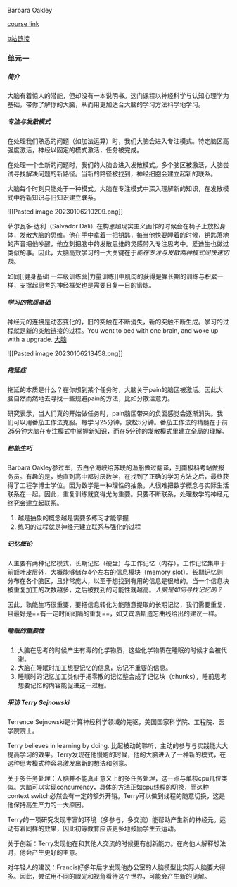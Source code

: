 Barbara Oakley

[course link](https://www.coursera.org/learn/learning-how-to-learn/)

[b站链接](https://www.bilibili.com/video/BV18V411n7pL/?spm_id_from=333.880.my_history.page.click&vd_source=2024016331a3fc0a5f058de21ab0e924)

### 单元一

##### 简介

大脑有着惊人的潜能，但却没有一本说明书。这门课程以神经科学与认知心理学为基础，带你了解你的大脑，从而用更加适合大脑的学习方法科学地学习。

##### 专注与发散模式

在处理我们熟悉的问题（如加法运算）时，我们大脑会进入专注模式。特定脑区高强度激活，神经以固定的模式激活，任务被完成。

在处理一个全新的问题时，我们的大脑会进入发散模式。多个脑区被激活，大脑尝试寻找解决问题的新路径。当新的路径被找到，神经细胞会建立起新的联系。

大脑每个时刻只能处于一种模式。大脑在专注模式中深入理解新的知识，在发散模式中将新知识与旧知识建立联系。

![[Pasted image 20230106210209.png]]

萨尔瓦多·达利（Salvador Dalí）在构思超现实主义画作的时候会在椅子上放松身体，发散大脑的思维。他在手中拿着一把钥匙，每当他快要睡着的时候，钥匙落地的声音把他吵醒，他立刻把脑中的发散思维的灵感带入专注思考中。爱迪生也做过类似的事。因此，大脑高效学习的一大关键在于*能在专注与发散两种模式间快速切换*。

如同[[健身基础 一年级训练营|力量训练]]中肌肉的获得是靠长期的训练与积累一样，支撑起思考的神经框架也是需要日复一日的锻炼。

##### 学习的物质基础

神经元的连接是动态变化的，旧的突触在不断消失，新的突触不断生成。学习的过程就是新的突触链接的过程。You went to bed with one brain, and woke up with a upgrade. [大脑](https://www.brainfacts.org/)

![[Pasted image 20230106213458.png]]

##### 拖延症

拖延的本质是什么？在你想到某个任务时，大脑关于pain的脑区被激活。因此大脑自然而然地去寻找一些规避pain的方法，比如分散注意力。

研究表示，当人们真的开始做任务时，pain脑区带来的负面感觉会逐渐消失。我们可以用番茄工作法克服。每学习25分钟，放松5分钟。番茄工作法的精髓在于前25分钟大脑在专注模式中掌握新知识，而在5分钟的发散模式里建立全局的理解。

##### 熟能生巧

Barbara Oakley参过军，去白令海峡给苏联的渔船做过翻译，到南极科考站做报务员。有趣的是，她直到高中都讨厌数学，在找到了正确的学习方法之后，最终获得了工程学博士学位。因为数学是一种理性的抽象，人很难把数学概念与实际生活联系在一起。因此，重复训练就变得尤为重要。只要不断联系，处理数学的神经元终究会建立起联系。

1. 越是抽象的概念越是需要多练习才能掌握
2. 练习的过程就是神经元建立联系与强化的过程

##### 记忆概论

人主要有两种记忆模式，长期记忆（硬盘）与工作记忆（内存）。工作记忆集中于前额叶皮层外，大概能够储存4个左右的信息模块（memory slot）。长期记忆则分布在各个脑区，且非常庞大，以至于想找到有用的信息是很难的。当一个信息块被重复加工的次数越多，之后被找到的可能性就越高。*人脑是如何寻找记忆的？*

因此，孰能生巧很重要，要把信息转化为能随意提取的长期记忆，我们需要重复，且最好是==有一定时间间隔的重复==，如艾宾浩斯遗忘曲线给出的建议一样。

##### 睡眠的重要性

1. 大脑在思考的时候产生有毒的化学物质，这些化学物质在睡眠的时候才会被代谢。
2. 大脑在睡眠时加工想要记忆的信息，忘记不重要的信息。
3. 睡眠时的记忆加工类似于把零散的记忆整合成了记忆块（chunks），睡前思考想要记忆的内容能促进这一过程。

##### 采访 Terry Sejnowski

Terrence Sejnowski是计算神经科学领域的先驱，美国国家科学院、工程院、医学院院士。

Terry believes in learning by doing. 比起被动的聆听，主动的参与与实践能大大提高学习的效果。Terry发现在他慢跑的时候，他的大脑进入了一种新的模式，在这种思考模式种容易激发出新的想法和创意。

关于多任务处理：人脑并不能真正意义上的多任务处理，这一点与单核cpu几位类似。大脑可以实现concurrency，具体的方法正如cpu线程的切换，而这种context switch必然会有一定的额外开销。Terry可以做到线程的随意切换，这是他保持高生产力的一大原因。

Terry的一项研究发现丰富的环境（多参与，多交流）能帮助产生新的神经元。运动有着同样的效果，因此初等教育应该更多地鼓励学生去运动。

关于创新：Terry发现他在和其他人交流的时候更有创新能力。在向他人解释想法时，他会产生更好的主意。

对年轻人的建议：Francis好多年后才发现他办公室的人脑模型比实际人脑要大得多。因此，尝试用不同的眼光和视角看待这个世界，可能会产生新的见解。
